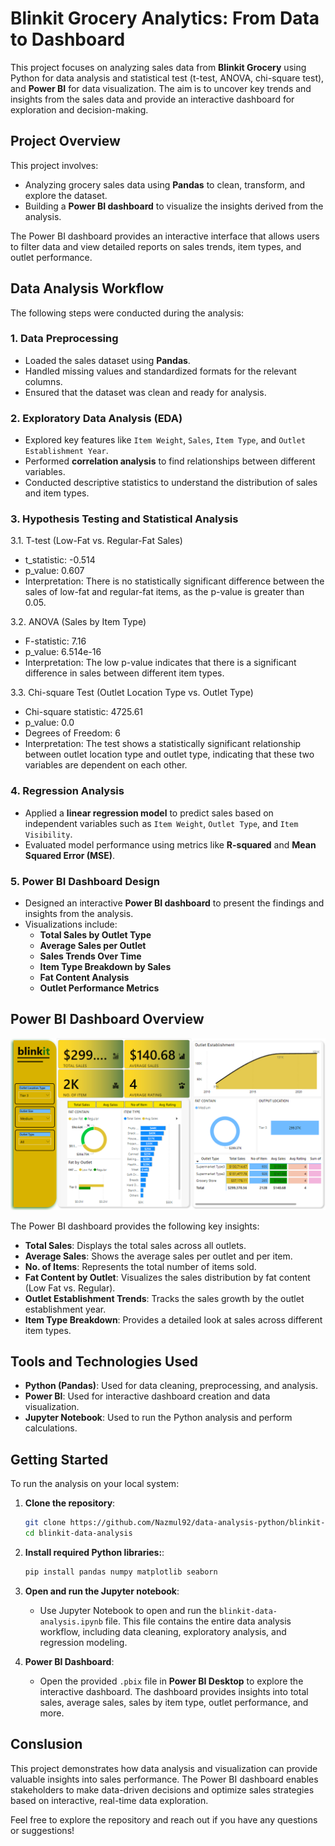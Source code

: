 # Blinkit Grocery Analytics: From Data to Dashboard

This project focuses on analyzing sales data from **Blinkit Grocery** using Python for data analysis and statistical test (t-test, ANOVA, chi-square test), and **Power BI** for data visualization. The aim is to uncover key trends and insights from the sales data and provide an interactive dashboard for exploration and decision-making.

## Project Overview
This project involves:
- Analyzing grocery sales data using **Pandas** to clean, transform, and explore the dataset.
- Building a **Power BI dashboard** to visualize the insights derived from the analysis.

The Power BI dashboard provides an interactive interface that allows users to filter data and view detailed reports on sales trends, item types, and outlet performance.

## Data Analysis Workflow
The following steps were conducted during the analysis:

### 1. Data Preprocessing
- Loaded the sales dataset using **Pandas**.
- Handled missing values and standardized formats for the relevant columns.
- Ensured that the dataset was clean and ready for analysis.

### 2. Exploratory Data Analysis (EDA)
- Explored key features like `Item Weight`, `Sales`, `Item Type`, and `Outlet Establishment Year`.
- Performed **correlation analysis** to find relationships between different variables.
- Conducted descriptive statistics to understand the distribution of sales and item types.

### 3. Hypothesis Testing and Statistical Analysis
3.1. T-test (Low-Fat vs. Regular-Fat Sales)
- t_statistic: -0.514
- p_value: 0.607
- Interpretation: There is no statistically significant difference between the sales of low-fat and regular-fat items, as the p-value is greater than 0.05.

3.2. ANOVA (Sales by Item Type)
- F-statistic: 7.16
- p_value: 6.514e-16
- Interpretation: The low p-value indicates that there is a significant difference in sales between different item types.

3.3. Chi-square Test (Outlet Location Type vs. Outlet Type)
- Chi-square statistic: 4725.61
- p_value: 0.0
- Degrees of Freedom: 6
- Interpretation: The test shows a statistically significant relationship between outlet location type and outlet type, indicating that these two variables are dependent on each other.


### 4. Regression Analysis
- Applied a **linear regression model** to predict sales based on independent variables such as `Item Weight`, `Outlet Type`, and `Item Visibility`.
- Evaluated model performance using metrics like **R-squared** and **Mean Squared Error (MSE)**.

### 5. Power BI Dashboard Design
- Designed an interactive **Power BI dashboard** to present the findings and insights from the analysis.
- Visualizations include:
  - **Total Sales by Outlet Type**
  - **Average Sales per Outlet**
  - **Sales Trends Over Time**
  - **Item Type Breakdown by Sales**
  - **Fat Content Analysis**
  - **Outlet Performance Metrics**

## Power BI Dashboard Overview

![Blinkit Power BI Dashboard](blinkit-data-dashboard.png)

The Power BI dashboard provides the following key insights:
- **Total Sales**: Displays the total sales across all outlets.
- **Average Sales**: Shows the average sales per outlet and per item.
- **No. of Items**: Represents the total number of items sold.
- **Fat Content by Outlet**: Visualizes the sales distribution by fat content (Low Fat vs. Regular).
- **Outlet Establishment Trends**: Tracks the sales growth by the outlet establishment year.
- **Item Type Breakdown**: Provides a detailed look at sales across different item types.

## Tools and Technologies Used
- **Python (Pandas)**: Used for data cleaning, preprocessing, and analysis.
- **Power BI**: Used for interactive dashboard creation and data visualization.
- **Jupyter Notebook**: Used to run the Python analysis and perform calculations.

## Getting Started

To run the analysis on your local system:

1. **Clone the repository**:
   ```bash
   git clone https://github.com/Nazmul92/data-analysis-python/blinkit-data-analysis.git
   cd blinkit-data-analysis
   ```
2. **Install required Python libraries:**:
   ```bash
   pip install pandas numpy matplotlib seaborn
   ```
3. **Open and run the Jupyter notebook**:
   - Use Jupyter Notebook to open and run the `blinkit-data-analysis.ipynb` file. This file contains the entire data analysis workflow, including data cleaning, exploratory analysis, and regression modeling.

4. **Power BI Dashboard**:
   - Open the provided `.pbix` file in **Power BI Desktop** to explore the interactive dashboard. The dashboard provides insights into total sales, average sales, sales by item type, outlet performance, and more.
## Conslusion
This project demonstrates how data analysis and visualization can provide valuable insights into sales performance. The Power BI dashboard enables stakeholders to make data-driven decisions and optimize sales strategies based on interactive, real-time data exploration.

Feel free to explore the repository and reach out if you have any questions or suggestions!
